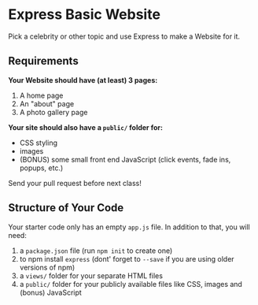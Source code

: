 Express Basic Website
=====================

Pick a celebrity or other topic and use Express to make a Website for it.


Requirements
------------

**Your Website should have (at least) 3 pages:**

1. A home page
2. An "about" page
3. A photo gallery page

**Your site should also have a `public/` folder for:**

- CSS styling
- images
- (BONUS) some small front end JavaScript (click events, fade ins, popups, etc.)

Send your pull request before next class!


Structure of Your Code
----------------------

Your starter code only has an empty `app.js` file.
In addition to that, you will need:

1. a `package.json` file (run `npm init` to create one)
2. to npm install `express` (dont' forget to `--save` if you are using older versions of npm)
3. a `views/` folder for your separate HTML files
4. a `public/` folder for your publicly available files like CSS, images and (bonus) JavaScript
